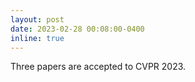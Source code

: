 ```yaml
---
layout: post
date: 2023-02-28 00:08:00-0400
inline: true
---
```


Three papers are accepted to CVPR 2023.

